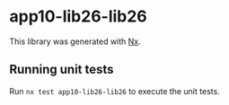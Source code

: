 # app10-lib26-lib26

This library was generated with [Nx](https://nx.dev).

## Running unit tests

Run `nx test app10-lib26-lib26` to execute the unit tests.
